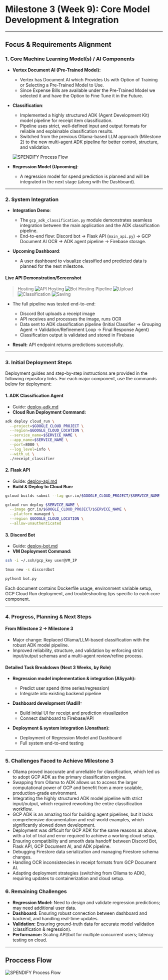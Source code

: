# Milestone 3 (Week 9): Core Model Development & Integration

---

## Focus & Requirements Alignment

### 1. Core Machine Learning Model(s) / AI Components

* **Vertex Document AI (Pre-Trained Model):**

  * Vertex has Document AI which Provides Us with Option of Training or Selecting a Pre-Trained Model to Use.
  * Since Expense Bills are available under the Pre-Trained Model we selected it and have the Option to Fine Tune it in the Future.
* **Classification**:

  * Implemented a highly structured ADK (Agent Development Kit) model pipeline for receipt item classification.
  * Pipeline uses strict, well-defined input and output formats for reliable and explainable classification results.
  * Switched from the previous Ollama-based LLM approach (Milestone 2) to the new multi-agent ADK pipeline for better control, structure, and validation.

  ![SPENDIFY Process Flow](./images_for_doc/flow.png)
* **Regression Model (Upcoming)**:

  * A regression model for spend prediction is planned and will be integrated in the next stage (along with the Dashboard).

---

### 2. System Integration

* **Integration Demo**:

  * The `gcp_adk_classification.py` module demonstrates seamless integration between the main application and the ADK classification pipeline.
  * End-to-end flow: Discord bot → Flask API (`main_api.py`) → GCP Document AI OCR → ADK agent pipeline → Firebase storage.
* **Upcoming Dashboard**:

  * A user dashboard to visualize classified and predicted data is planned for the next milestone.

#### **Live API Demonstration/Screenshot**
> Hosting
![API Hosting](./images_for_doc/CloudRunForAPIs.png)
![Bot Hosting](./images_for_doc/VMforBot.png)
> Pipeline
![Upload](./images_for_doc/Bot.png)
![Classification](./images_for_doc/Classification.png)
![Saving](./images_for_doc/FirebaseOutput.png)

* The full pipeline was tested end-to-end:

  * Discord Bot uploads a receipt image
  * API receives and processes the image, runs OCR
  * Data sent to ADK classification pipeline (Initial Classifier → Grouping Agent → Validation/Refinement Loop → Final Response Agent)
  * Classification output is validated and stored in Firebase
* **Result:** API endpoint returns predictions successfully.

---

### 3. Initial Deployment Steps

Deployment guides and step-by-step instructions are provided in the following repository links. For each major component, use the commands below for deployment:

#### **1. ADK Classification Agent**

* Guide: [deploy-adk.md](https://github.com/jcp-tech/Spendify/blob/main/adk_pipeline/deploy-adk.md)
* **Cloud Run Deployment Command:**

```bash
adk deploy cloud_run \
  --project=$GOOGLE_CLOUD_PROJECT \
  --region=$GOOGLE_CLOUD_LOCATION \
  --service_name=$SERVICE_NAME \
  --app_name=$SERVICE_NAME \
  --port=8080 \
  --log_level=info \
  --with_ui \
  ./receipt_classifier
```

#### **2. Flask API**

* Guide: [deploy-api.md](https://github.com/jcp-tech/Spendify/blob/main/flask_api/deploy-api.md)
* **Build & Deploy to Cloud Run:**

```bash
gcloud builds submit --tag gcr.io/$GOOGLE_CLOUD_PROJECT/$SERVICE_NAME .
```

```bash
gcloud run deploy $SERVICE_NAME \
  --image gcr.io/$GOOGLE_CLOUD_PROJECT/$SERVICE_NAME \
  --platform managed \
  --region $GOOGLE_CLOUD_LOCATION \
  --allow-unauthenticated
```

#### **3. Discord Bot**

* Guide: [deploy-bot.md](https://github.com/jcp-tech/Spendify/blob/main/discord_bot/deploy-bot.md)
* **VM Deployment Command:**

```bash
ssh -i ~/.ssh/gcp_key user@VM_IP
```

```bash
tmux new -s discordbot
```

```bash
python3 bot.py
```

Each document contains Dockerfile usage, environment variable setup, GCP Cloud Run deployment, and troubleshooting tips specific to each core component.

---

### 4. Progress, Planning & Next Steps

#### **From Milestone 2 → Milestone 3**

* Major change: Replaced Ollama/LLM-based classification with the robust ADK model pipeline.
* Improved reliability, structure, and validation by enforcing strict input/output schemas and a multi-agent review/refine process.

#### **Detailed Task Breakdown (Next 3 Weeks, by Role)**

* **Regression model implementation & integration (Aliyyah):**

  * Predict user spend (time series/regression)
  * Integrate into existing backend pipeline
* **Dashboard development (Aadil):**

  * Build initial UI for receipt and prediction visualization
  * Connect dashboard to Firebase/API
* **Deployment & system integration (Jonathan):**

  * Deployment of Regression Model and Dashboard
  * Full system end-to-end testing

---

### 5. Challenges Faced to Achieve Milestone 3

* Ollama proved inaccurate and unreliable for classification, which led us to adopt GCP ADK as the primary classification engine.
* Swapping from Ollama to ADK allows us to access the larger computational power of GCP and benefit from a more scalable, production-grade environment.
* Integrating the highly structured ADK model pipeline with strict input/output, which required reworking the entire classification workflow.
* GCP ADK is an amazing tool for building agent pipelines, but it lacks comprehensive documentation and real-world examples, which significantly slowed down development.
* Deployment was difficult for GCP ADK for the same reasons as above, with a lot of trial and error required to achieve a working cloud setup.
* Ensuring compatibility and smooth data handoff between Discord Bot, Flask API, GCP Document AI, and ADK pipeline.
* Debugging Firestore data serialization and managing Firestore schema changes.
* Handling OCR inconsistencies in receipt formats from GCP Document AI.
* Adapting deployment strategies (switching from Ollama to ADK), requiring updates to containerization and cloud setup.

### 6. Remaining Challenges

* **Regression Model:** Need to design and validate regression predictions; may need additional user data.
* **Dashboard:** Ensuring robust connection between dashboard and backend, and handling real-time updates.
* **Validation:** Ensuring ground-truth data for accurate model validation (classification & regression).
* **Performance:** Scaling API/bot for multiple concurrent users; latency testing on cloud.

---

## Proccess Flow
![SPENDIFY Process Flow](./images_for_doc/process.png)